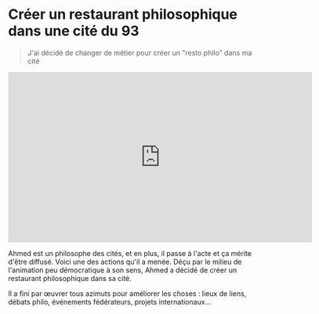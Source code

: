 # Créer un restaurant philosophique dans une cité du 93

> J'ai décidé de changer de métier pour créer un "resto philo" dans ma cité

<iframe src="https://player.vimeo.com/video/121939179" width="620" height="348" frameborder="0" webkitallowfullscreen mozallowfullscreen allowfullscreen></iframe>

Ahmed est un philosophe des cités, et en plus, il passe à l'acte et ça mérite d'être diffusé. Voici une des actions qu'il a menée. Déçu par le milieu de l'animation peu démocratique à son sens, Ahmed a décidé de créer un restaurant philosophique dans sa cité.

Il a fini par œuvrer tous azimuts pour améliorer les choses : lieux de liens, débats philo, événements fédérateurs, projets internationaux...

